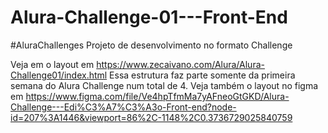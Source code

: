 # Alura-Challenge-01---Front-End
 #AluraChallenges
Projeto de desenvolvimento no formato Challenge

Veja em o layout em https://www.zecaivano.com/Alura/Alura-Challenge01/index.html
Essa estrutura faz parte somente da primeira semana do Alura Challenge num total de 4.
Veja também o layout no figma em https://www.figma.com/file/Ve4hpTfmMa7yAFneoGtGKD/Alura-Challenge---Edi%C3%A7%C3%A3o-Front-end?node-id=207%3A1446&viewport=86%2C-1148%2C0.3736729025840759

